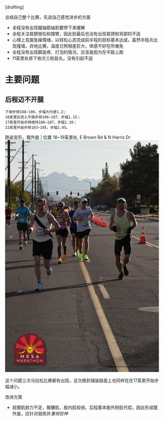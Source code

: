 
[drafting]



总结自己整个比赛，先说自己感觉进步的方面
- 全程没有出现腿抽筋抽到要停下来缓解
- 全程关注肩膀放松和摆臂，因此到最后也没有出现肩颈和背部的不适
- 心理上克服急躁情绪，以轻松心态完成前半程的目标基本达成，虽然半程点出现撞墙，异地比赛，温度日照相差巨大，体感不好在所难免
- 全程没有出现脚底疼、打泡的情况，应该是因为在平路上跑
- 11英里处吞下依次三粒盐丸，没有引起不适

# 主要问题

## 后程迈不开腿
```
下坡步频188~190，步幅大约是1.2;
10英里后进入平路步频186~187，步幅1.15；
17英里开始步频维持186~187，步幅1.10；
22英里开始步频183~185，步幅1.05。
```

跑姿变形，髋外旋 | 位置 18~19英里处, E Brown Rd & N Harris Dr 
![mesa marathon](/img/2025-02-08-mesa-marathon/image_19.jpg)

这个问题三次马拉松比赛都有出现，这次换到铺装路面上也同样在在17英里开始步幅减小。

改进方案
- 屈髋肌耐力不足，髂腰肌、股内肌较弱，后程基本股外侧肌代偿，因此形成髋外旋，应针对锻炼并*重视拉伸*
  
